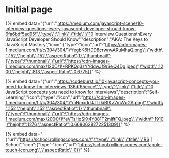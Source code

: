 # Initial page

{% embed data="{\"url\":\"https://medium.com/javascript-scene/10-interview-questions-every-javascript-developer-should-know-6fa6bdf5ad95\",\"type\":\"link\",\"title\":\"10 Interview Questions\\nEvery JavaScript Developer Should Know\",\"description\":\"AKA: The Keys to JavaScript Mastery\",\"icon\":{\"type\":\"icon\",\"url\":\"https://cdn-images-1.medium.com/fit/c/304/304/1\*fegbK6HDD8crwrwARuMhaQ.png\",\"width\":152,\"height\":152,\"aspectRatio\":1},\"thumbnail\":{\"type\":\"thumbnail\",\"url\":\"https://cdn-images-1.medium.com/max/1200/1\*RPKQq3zYYddwJf9rSeQ4Dg.jpeg\",\"width\":1200,\"height\":813,\"aspectRatio\":0.6775}}" %}

{% embed data="{\"url\":\"https://codeburst.io/10-javascript-concepts-you-need-to-know-for-interviews-136df65ecce\",\"type\":\"link\",\"title\":\"10 JavaScript concepts you need to know for interviews\",\"description\":\"Self-Learning\",\"icon\":{\"type\":\"icon\",\"url\":\"https://cdn-images-1.medium.com/fit/c/304/304/1\*mNmxddJJTzkiBfK77mWuGA.png\",\"width\":152,\"height\":152,\"aspectRatio\":1},\"thumbnail\":{\"type\":\"thumbnail\",\"url\":\"https://cdn-images-1.medium.com/max/2000/1\*eVTsHqSKt4Y881T2mlftFQ.jpeg\",\"width\":1910,\"height\":1276,\"aspectRatio\":0.6680628272251309}}" %}

{% embed data="{\"url\":\"https://school.rollingscopes.com/\",\"type\":\"link\",\"title\":\"RS \| School\",\"icon\":{\"type\":\"icon\",\"url\":\"https://school.rollingscopes.com/apple-touch-icon.png\",\"aspectRatio\":0}}" %}

